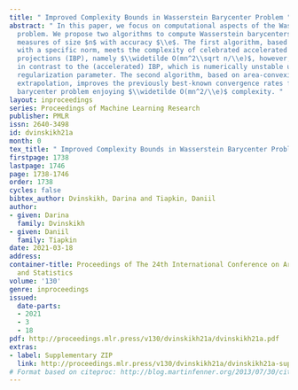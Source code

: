 ```yaml
---
title: " Improved Complexity Bounds in Wasserstein Barycenter Problem "
abstract: " In this paper, we focus on computational aspects of the Wasserstein barycenter
  problem. We propose two algorithms to compute Wasserstein barycenters of $m$ discrete
  measures of size $n$ with accuracy $\\e$. The first algorithm, based on mirror prox
  with a specific norm, meets the complexity of celebrated accelerated iterative Bregman
  projections (IBP), namely $\\widetilde O(mn^2\\sqrt n/\\e)$, however, with no limitations
  in contrast to the (accelerated) IBP, which is numerically unstable under small
  regularization parameter. The second algorithm, based on area-convexity and dual
  extrapolation, improves the previously best-known convergence rates for the Wasserstein
  barycenter problem enjoying $\\widetilde O(mn^2/\\e)$ complexity. "
layout: inproceedings
series: Proceedings of Machine Learning Research
publisher: PMLR
issn: 2640-3498
id: dvinskikh21a
month: 0
tex_title: " Improved Complexity Bounds in Wasserstein Barycenter Problem "
firstpage: 1738
lastpage: 1746
page: 1738-1746
order: 1738
cycles: false
bibtex_author: Dvinskikh, Darina and Tiapkin, Daniil
author:
- given: Darina
  family: Dvinskikh
- given: Daniil
  family: Tiapkin
date: 2021-03-18
address: 
container-title: Proceedings of The 24th International Conference on Artificial Intelligence
  and Statistics
volume: '130'
genre: inproceedings
issued:
  date-parts:
  - 2021
  - 3
  - 18
pdf: http://proceedings.mlr.press/v130/dvinskikh21a/dvinskikh21a.pdf
extras:
- label: Supplementary ZIP
  link: http://proceedings.mlr.press/v130/dvinskikh21a/dvinskikh21a-supp.zip
# Format based on citeproc: http://blog.martinfenner.org/2013/07/30/citeproc-yaml-for-bibliographies/
---
```

